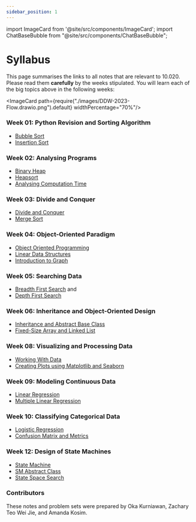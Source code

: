 ```yaml
---
sidebar_position: 1
---
```


import ImageCard from '@site/src/components/ImageCard';
import ChatBaseBubble from "@site/src/components/ChatBaseBubble";

# Syllabus

<ChatBaseBubble/>
<ImageCard path={require("./images/DDW-2023.drawio.png").default} widthPercentage="40%"/>

This page summarises the links to all notes that are relevant to 10.020. Please read them **carefully** by the weeks stipulated. You will learn each of the big topics above in the following weeks:

<ImageCard path={require("./images/DDW-2023-Flow.drawio.png").default} widthPercentage="70%"/>

### Week 01: Python Revision and Sorting Algorithm

- [Bubble Sort](/notes/sorting-algorithms/bubble-sort)
- [Insertion Sort](/notes/sorting-algorithms/insertion-sort)

### Week 02: Analysing Programs

- [Binary Heap](/notes/heap-complexity/binary-heap)
- [Heapsort](/notes/heap-complexity/heapsort)
- [Analysing Computation Time](/notes/heap-complexity/computation-time)

### Week 03: Divide and Conquer

- [Divide and Conquer](/notes/divide-and-conquer/divide-and-conquer)
- [Merge Sort](/notes/divide-and-conquer/merge-sort)

### Week 04: Object-Oriented Paradigm

- [Object Oriented Programming](/notes/oop/oop)
- [Linear Data Structures](/notes/oop/linear-dt)
- [Introduction to Graph](/notes/graphs/basics-graph)

### Week 05: Searching Data

- [Breadth First Search](/notes/graphs/bfs) and 
- [Depth First Search](/notes/graphs/dfs)

### Week 06: Inheritance and Object-Oriented Design

- [Inheritance and Abstract Base Class](/notes/inheritance/inheritance-abc)
- [Fixed-Size Array and Linked List](/notes/inheritance/array-linkedlist)

### Week 08: Visualizing and Processing Data

- [Working With Data](/notes/data-visualization/working-with-data)
- [Creating Plots using Matplotlib and Seaborn](/notes/data-visualization/visualisation)

### Week 09: Modeling Continuous Data

- [Linear Regression](/notes/regression/linear-regresion)
- [Multiple Linear Regression](/notes/regression/multiple-linear-regression)

### Week 10: Classifying Categorical Data

- [Logistic Regression](/notes/classification/logistic-regression)
- [Confusion Matrix and Metrics](/notes/classification/metrics)

### Week 12: Design of State Machines

- [State Machine](/notes/sm/state-machine)
- [SM Abstract Class](/notes/sm/state-machine-abc)
- [State Space Search](/notes/sm/state-space-search)

### Contributors

These notes and problem sets were prepared by Oka Kurniawan, Zachary Teo Wei Jie, and Amanda Kosim.
